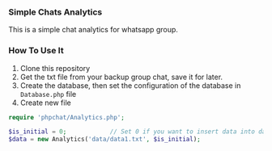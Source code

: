 ### Simple Chats Analytics
This is a simple chat analytics for whatsapp group.

### How To Use It
1. Clone this repository
2. Get the txt file from your backup group chat, save it for later.
4. Create the database, then set the configuration of the database in `Database.php` file
5. Create new file

```php
require 'phpchat/Analytics.php';

$is_initial = 0;            // Set 0 if you want to insert data into database
$data = new Analytics('data/data1.txt', $is_initial);

```